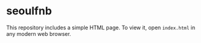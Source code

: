# seoulfnb

This repository includes a simple HTML page. To view it, open `index.html` in any modern web browser.
